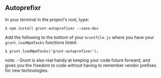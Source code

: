 ##  Autoprefixr

In your terminal in the project's root, type:

    $ npm install grunt-autoprefixer --save-dev

Add the following to the bottom of your `Gruntfile.js` where you have your `grunt.loadNpmTasks` functions listed:

    $ grunt.loadNpmTasks('grunt-autoprefixer');

note:
    - Grunt is also real handy at keeping your code future forward, and gives you the freedom to code without having to remember vendor prefixes for new technologies.
